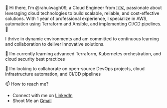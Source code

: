 👋 Hi there, 
I’m @rahulwagh09, a Cloud Engineer from 🇮🇳, passionate about leveraging cloud technologies to build scalable, reliable, and cost-effective solutions. 
With 1 year of professional experience, I specialize in AWS, automation using Terraform and Ansible, and implementing CI/CD pipelines. 🎯 

I thrive in dynamic environments and am committed to continuous learning and collaboration to deliver innovative solutions.

🌱 I’m currently learning advanced Terraform, Kubernetes orchestration, and cloud security best practices

💞️ I’m looking to collaborate on open-source DevOps projects, cloud infrastructure automation, and CI/CD pipelines

📫 How to reach me?
- Connect with me on [LinkedIn](https://www.linkedin.com/in/rahul-wagh-cloud-devops/)
- Shoot Me an [Gmail](rahulwagh28032003@gmail.com)

